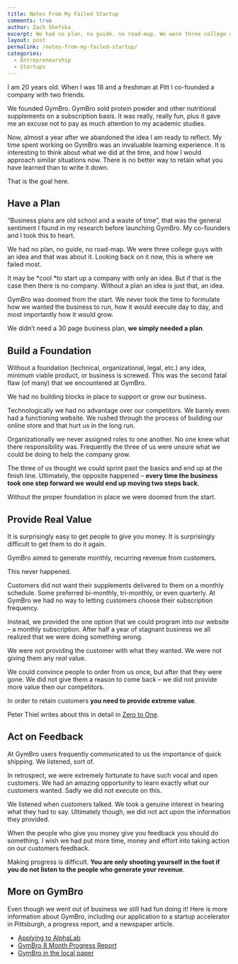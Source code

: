 ```yaml
---
title: Notes From My Failed Startup
comments: true
author: Zach Shefska
excerpt: We had no plan, no guide, no road-map. We were three college guys with an idea and that was about it. Looking back on it now, this is where we failed most.
layout: post
permalink: /notes-from-my-failed-startup/
categories:
  - Entrepreneurship
  - Startups
---
```

<div class="ttr_start">
</div>

I am 20 years old. When I was 18 and a freshman at Pitt I co-founded a company with two friends.

We founded GymBro. GymBro sold protein powder and other nutritional supplements on a subscription basis. It was really, really fun, plus it gave me an excuse not to pay as much attention to my academic studies.

Now, almost a year after we abandoned the idea I am ready to reflect. My time spent working on GymBro was an invaluable learning experience. It is interesting to think about what we did at the time, and how I would approach similar situations now. There is no better way to retain what you have learned than to write it down.

That is the goal here.

## Have a Plan

&#8220;Business plans are old school and a waste of time&#8221;, that was the general sentiment I found in my research before launching GymBro. My co-founders and I took this to heart.

We had no plan, no guide, no road-map. We were three college guys with an idea and that was about it. Looking back on it now, this is where we failed most.

It may be *cool *to start up a company with only an idea. But if that is the case then there is no company. Without a plan an idea is just that, an idea.

GymBro was doomed from the start. We never took the time to formulate how we wanted the business to run, how it would execute day to day, and most importantly how it would grow.

We didn&#8217;t need a 30 page business plan, **we simply needed a plan**.

## Build a Foundation

Without a foundation (technical, organizational, legal, etc.) any idea, minimum viable product, or business is screwed. This was the second fatal flaw (of many) that we encountered at GymBro.

We had no building blocks in place to support or grow our business.

Technologically we had no advantage over our competitors. We barely even had a functioning website. We rushed through the process of building our online store and that hurt us in the long run.

Organizationally we never assigned roles to one another. No one knew what there responsibility was. Frequently the three of us were unsure what we could be doing to help the company grow.

The three of us thought we could sprint past the basics and end up at the finish line. Ultimately, the opposite happened &#8211; **every time the business took one step forward we would end up moving two steps back**.

Without the proper foundation in place we were doomed from the start.

## Provide Real Value

It is surprisingly easy to get people to give you money. It is surprisingly difficult to get them to do it again.

GymBro aimed to generate monthly, recurring revenue from customers.

This never happened.

Customers did not want their supplements delivered to them on a monthly schedule. Some preferred bi-monthly, tri-monthly, or even quarterly. At GymBro we had no way to letting customers choose their subscription frequency.

Instead, we provided the one option that we could program into our website &#8211; a monthly subscription. After half a year of stagnant business we all realized that we were doing something wrong.

We were not providing the customer with what they wanted. We were not giving them any *real* value.

We could convince people to order from us once, but after that they were gone. We did not give them a reason to come back &#8211; we did not provide more value then our competitors.

In order to retain customers **you need to provide extreme value**.

Peter Thiel writes about this in detail in [Zero to One][1].

## Act on Feedback

At GymBro users frequently communicated to us the importance of quick shipping. We listened, sort of.

In retrospect, we were extremely fortunate to have such vocal and open customers. We had an amazing opportunity to learn exactly what our customers wanted. Sadly we did not execute on this.

We listened when customers talked. We took a genuine interest in hearing what they had to say. Ultimately though, we did not act upon the information they provided.

When the people who give you money give you feedback you should do something. I wish we had put more time, money and effort into taking action on our customers feedback.

Making progress is difficult. **You are only shooting yourself in the foot if you do not listen to the people who generate your revenue**.

## More on GymBro

Even though we went out of business we still had fun doing it! Here is more information about GymBro, including our application to a startup accelerator in Pittsburgh, a progress report, and a newspaper article.

  * [Applying to AlphaLab][2]
  * [GymBro 8 Month Progress Report][3]
  * [GymBro in the local paper][4]

<div class="ttr_end">
</div>

 [1]: http://www.amazon.com/gp/product/0804139296/ref=as_li_tl?ie=UTF8&camp=1789&creative=9325&creativeASIN=0804139296&linkCode=as2&tag=snatv-20&linkId=MV7IV2TCWVBSNS45
 [2]: http://shefska.com/applying-to-alphalab-and-not-getting-in/
 [3]: http://shefska.com/gymbro-progress-report/
 [4]: http://www.severnaparkvoice.com/business/sphs-grad-zach-shefska-launches-nutrition-supplement-company